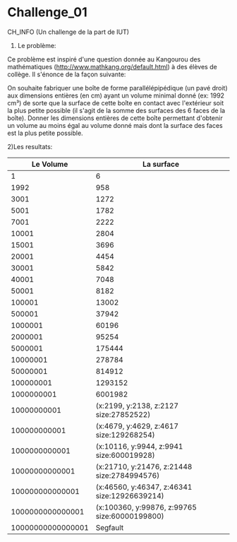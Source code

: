 # Challenge_01
CH_INFO (Un challenge de la part de IUT)

1) Le problème:

Ce problème est inspiré d'une question donnée au Kangourou des mathématiques (http://www.mathkang.org/default.html) à des élèves de collège.
Il s'énonce de la façon suivante:

On souhaite fabriquer une boîte de forme parallélépipédique (un pavé droit) aux dimensions entières (en cm) ayant un volume minimal donné (ex: 1992 cm³) de sorte que la surface de cette  boîte en contact avec l'extérieur soit la plus petite possible (il s'agit de la somme des surfaces des 6 faces de la boîte). Donner les dimensions entières de cette boîte permettant d'obtenir un volume au moins égal au volume donné mais dont la surface des faces est la plus petite possible.

2)Les resultats:

| Le Volume               |    La surface |
|-------------------------|----------------------------------------------------|
| 1                       |     6         |
| 1992                    |     958       |
| 3001                    |     1272      |
| 5001                    |     1782      |
| 7001                    |     2222      |
| 10001                   |     2804      |
| 15001                   |     3696      |
| 20001                   |     4454      |
| 30001                   |     5842      |
| 40001                   |     7048      |
| 50001                   |     8182      |
| 100001                  |     13002     |
| 500001                  |     37942     |
| 1000001                 |     60196     |
| 2000001                 |     95254     |
| 5000001                 |     175444    |
| 10000001                |     278784    |
| 50000001                |     814912    |
| 100000001               |     1293152   |
| 1000000001              |     6001982   |
| 10000000001             | (x:2199, y:2138, z:2127    size:27852522) |
| 100000000001            | (x:4679, y:4629, z:4617    size:129268254) |
| 1000000000001           | (x:10116, y:9944, z:9941  size:600019928) |
| 10000000000001          | (x:21710, y:21476, z:21448   size:2784994576) |
| 100000000000001         | (x:46560, y:46347, z:46341  size:12926639214) |
| 1000000000000001        | (x:100360, y:99876, z:99765    size:60000199800) |
| 10000000000000001       | Segfault  |

